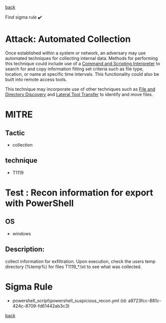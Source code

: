 
[back](../index.md)

Find sigma rule :heavy_check_mark: 

# Attack: Automated Collection 

Once established within a system or network, an adversary may use automated techniques for collecting internal data. Methods for performing this technique could include use of a [Command and Scripting Interpreter](https://attack.mitre.org/techniques/T1059) to search for and copy information fitting set criteria such as file type, location, or name at specific time intervals. This functionality could also be built into remote access tools. 

This technique may incorporate use of other techniques such as [File and Directory Discovery](https://attack.mitre.org/techniques/T1083) and [Lateral Tool Transfer](https://attack.mitre.org/techniques/T1570) to identify and move files.

# MITRE
## Tactic
  - collection


## technique
  - T1119


# Test : Recon information for export with PowerShell
## OS
  - windows


## Description:
collect information for exfiltration. Upon execution, check the users temp directory (%temp%) for files T1119_*.txt
to see what was collected.


# Sigma Rule
 - powershell_script\powershell_suspicious_recon.yml (id: a9723fcc-881c-424c-8709-fd61442ab3c3)



[back](../index.md)
